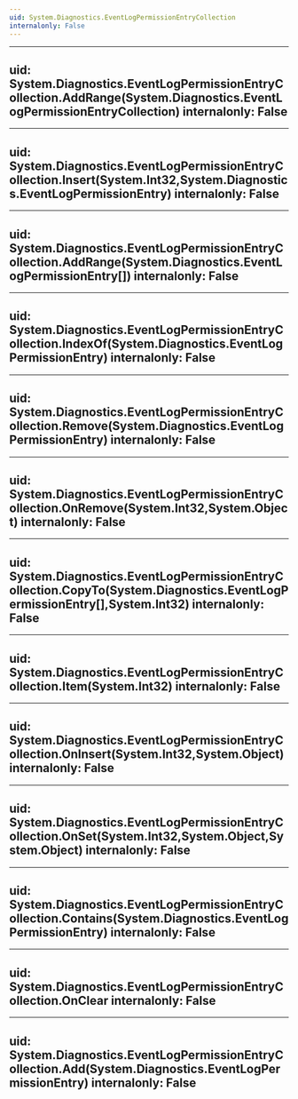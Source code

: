 ```yaml
---
uid: System.Diagnostics.EventLogPermissionEntryCollection
internalonly: False
---
```


---
uid: System.Diagnostics.EventLogPermissionEntryCollection.AddRange(System.Diagnostics.EventLogPermissionEntryCollection)
internalonly: False
---

---
uid: System.Diagnostics.EventLogPermissionEntryCollection.Insert(System.Int32,System.Diagnostics.EventLogPermissionEntry)
internalonly: False
---

---
uid: System.Diagnostics.EventLogPermissionEntryCollection.AddRange(System.Diagnostics.EventLogPermissionEntry[])
internalonly: False
---

---
uid: System.Diagnostics.EventLogPermissionEntryCollection.IndexOf(System.Diagnostics.EventLogPermissionEntry)
internalonly: False
---

---
uid: System.Diagnostics.EventLogPermissionEntryCollection.Remove(System.Diagnostics.EventLogPermissionEntry)
internalonly: False
---

---
uid: System.Diagnostics.EventLogPermissionEntryCollection.OnRemove(System.Int32,System.Object)
internalonly: False
---

---
uid: System.Diagnostics.EventLogPermissionEntryCollection.CopyTo(System.Diagnostics.EventLogPermissionEntry[],System.Int32)
internalonly: False
---

---
uid: System.Diagnostics.EventLogPermissionEntryCollection.Item(System.Int32)
internalonly: False
---

---
uid: System.Diagnostics.EventLogPermissionEntryCollection.OnInsert(System.Int32,System.Object)
internalonly: False
---

---
uid: System.Diagnostics.EventLogPermissionEntryCollection.OnSet(System.Int32,System.Object,System.Object)
internalonly: False
---

---
uid: System.Diagnostics.EventLogPermissionEntryCollection.Contains(System.Diagnostics.EventLogPermissionEntry)
internalonly: False
---

---
uid: System.Diagnostics.EventLogPermissionEntryCollection.OnClear
internalonly: False
---

---
uid: System.Diagnostics.EventLogPermissionEntryCollection.Add(System.Diagnostics.EventLogPermissionEntry)
internalonly: False
---
